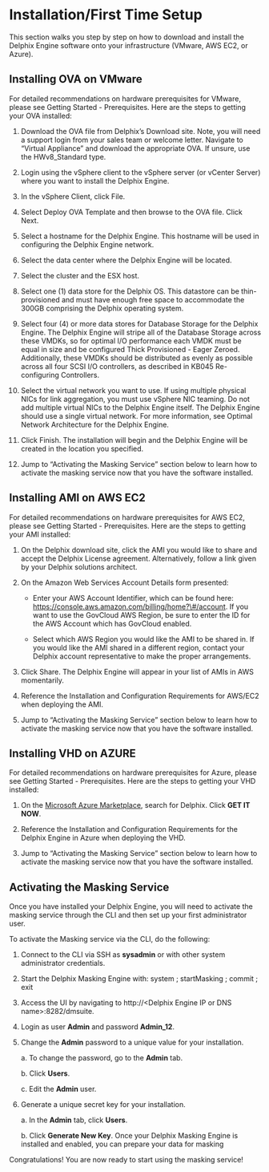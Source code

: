 # Installation/First Time Setup

This section walks you step by step on how to download and install the
Delphix Engine software onto your infrastructure (VMware, AWS EC2, or
Azure).

## Installing OVA on VMware

For detailed recommendations on hardware prerequisites for VMware,
please see Getting Started - Prerequisites. Here are the steps to
getting your OVA installed:

  1. Download the OVA file from Delphix’s Download site.
    Note, you will need a support login from your sales team or
    welcome letter. Navigate to “Virtual Appliance” and download the
    appropriate OVA. If unsure, use the HWv8\_Standard type.

  2. Login using the vSphere client to the vSphere server
    (or vCenter Server) where you want to install the Delphix Engine.

  3. In the vSphere Client, click File.

  4. Select Deploy OVA Template and then browse to the OVA
    file. Click Next.

  5. Select a hostname for the Delphix Engine. This
    hostname will be used in configuring the Delphix Engine network.

  6. Select the data center where the Delphix Engine will
    be located.

  7. Select the cluster and the ESX host.

  8. Select one (1) data store for the Delphix OS. This
    datastore can be thin-provisioned and must have enough free space
    to accommodate the 300GB comprising the Delphix operating system.

  9. Select four (4) or more data stores for Database
    Storage for the Delphix Engine. The Delphix Engine will stripe all
    of the Database Storage across these VMDKs, so for optimal I/O
    performance each VMDK must be equal in size and be configured
    Thick Provisioned - Eager Zeroed. Additionally, these VMDKs should
    be distributed as evenly as possible across all four SCSI I/O
    controllers, as described in KB045 Re-configuring Controllers.

  10. Select the virtual network you want to use. If using
    multiple physical NICs for link aggregation, you must use vSphere
    NIC teaming. Do not add multiple virtual NICs to the Delphix
    Engine itself. The Delphix Engine should use a single virtual
    network. For more information, see Optimal Network Architecture
    for the Delphix Engine.

  11. Click Finish. The installation will begin and the
    Delphix Engine will be created in the location you specified.

  12. Jump to “Activating the Masking Service” section
    below to learn how to activate the masking service now that you
    have the software installed.

## Installing AMI on AWS EC2

For detailed recommendations on hardware prerequisites for AWS EC2,
please see Getting Started - Prerequisites. Here are the steps to
getting your AMI installed:

  1. On the Delphix download site, click the AMI you would
    like to share and accept the Delphix License agreement.
    Alternatively, follow a link given by your Delphix solutions
    architect.

  2. On the Amazon Web Services Account Details form
    presented:
    
      - Enter your AWS Account Identifier, which can be found here:
        https://console.aws.amazon.com/billing/home?\#/account. If you
        want to use the GovCloud AWS Region, be sure to enter the ID
        for the AWS Account which has GovCloud enabled.
    
      - Select which AWS Region you would like the AMI to be shared
        in. If you would like the AMI shared in a different region,
        contact your Delphix account representative to make the proper
        arrangements.

  3. Click Share. The Delphix Engine will appear in your
    list of AMIs in AWS momentarily.

  4. Reference the Installation and Configuration
    Requirements for AWS/EC2 when deploying the AMI.

  5. Jump to “Activating the Masking Service” section below
    to learn how to activate the masking service now that you have the
    software installed.

## Installing VHD on AZURE

For detailed recommendations on hardware prerequisites for Azure, please
see Getting Started - Prerequisites. Here are the steps to getting your
VHD installed:

  1. On the [Microsoft Azure
    Marketplace](https://azuremarketplace.microsoft.com/en-us/marketplace/apps/delphix.delphix_dynamic_data_platform?tab=Overview),
    search for Delphix. Click **GET IT NOW**.

  2. Reference the Installation and Configuration
    Requirements for the Delphix Engine in Azure when deploying the
    VHD.

  3. Jump to “Activating the Masking Service” section below
    to learn how to activate the masking service now that you have the
    software installed.

## Activating the Masking Service 

Once you have installed your Delphix Engine, you will need to activate
the masking service through the CLI and then set up your first
administrator user.

To activate the Masking service via the CLI, do the following:

  1. Connect to the CLI via SSH as **sysadmin** or with
    other system administrator credentials.

  2. Start the Delphix Masking Engine with: system ;
    startMasking ; commit ; exit

  3. Access the UI by navigating to http://&lt;Delphix Engine
    IP or DNS name&gt;:8282/dmsuite.

  4. Login as user **Admin** and password **Admin_12**.

  5. Change the **Admin** password to a unique value for
    your installation.
    
     a.  To change the password, go to the **Admin** tab.
    
     b.  Click **Users**.
    
     c.  Edit the **Admin** user.

  6. Generate a unique secret key for your installation.
    
     a.  In the **Admin** tab, click **Users**.
    
     b.  Click **Generate New Key**. Once your Delphix Masking Engine
        is installed and enabled, you can prepare your data for
        masking

Congratulations\! You are now ready to start using the masking service\!
